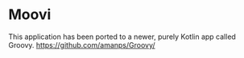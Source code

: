 # Moovi

This application has been ported to a newer, purely Kotlin app called Groovy. 
https://github.com/amanps/Groovy/ 
